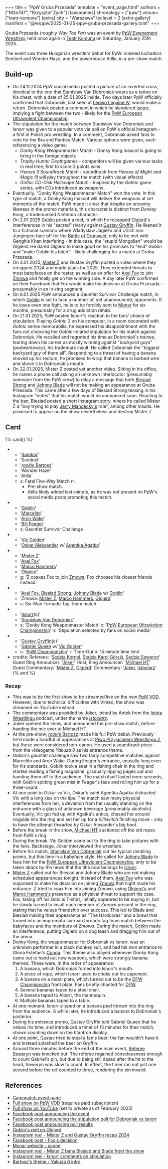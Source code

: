 +++
title = "PpW Gruba Przesada"
template = "event_page.html"
authors = ["M3n747", "Krzysztof Zych"]
[taxonomies]
chronology = ["ppw"]
venue=["teatr-komuna"]
[extra]
city = "Warszawa"
toclevel = 2
[extra.gallery]
manifest = "@/e/ppw/2025-01-25-ppw-gruba-przesada-gallery.toml"
+++

Gruba Przesada (roughly _Way Too Far_) was an event by [PpW Ewenement Wrestling](@/o/ppw.md), held once again in [Teatr Komuna](@/v/teatr-komuna.md) on Saturday, January 25th 2025.

The event saw three Hungarian wrestlers debut for PpW: masked luchadors Sentinel and Wonder Haze, and the powerhouse Atilla, in a pre-show match.

## Build-up

* On 24.11.2024 PpW social media posted a picture of an inverted cross, identical to the one that [Stanisław Van Dobroniak](@/w/stanislaw-van-dobroniak.md) wears as a tattoo on his chest, with a date of 25.01.2025 inside.
  Two days later PpW officially confirmed that Dobroniak, last seen at [Ledwo Legalne IV](@/e/ppw/2024-06-08-ppw-ledwo-legalne-4.md), would make a return.
  Dobroniak posted a comment in which he slandered [Isnorr](@/w/isnorr.md), implying a fight between the two - likely for the [PpW European Ultraviolent Championship](@/c/ppw-european-ultraviolent-championship.md).
* The stipulation for the match between Stanisław Van Dobroniak and Isnorr was given to a popular vote via poll on PpW's official Instagram - a first in Polish pro wrestling.
  In a comment, Dobroniak asked fans to vote for the Bra and Panties Match. Various options were given, each referencing a video game:
  * _Donky Kong Weaponmaster Match_ - Donky Kong mascot is going to bring in the foreign objects
  * _Trophy Hunter Deathgames_ - competitors will be given various tasks in real time; first to score 3 points wins
  * _Heroes 3 Soundtrack Match_ - soundtrack from _Heroes of Might and Magic III_ will play throughout the match (with visual effects)
  * _Gothic CD-Disk Hellscape Match_ - inspired by the _Gothic_ game series, with CDs introduced as weapons.
* Eventually, "Donky Kong Weaponmaster Match" won the vote. In this type of match, a Donky Kong mascot will deliver the weapons at set moments of the match.
  PpW made it clear that despite an uncanny likeness in the promo materials, this character is distinct from _Donkey Kong_, a trademarked Nintendo character.
* On 2.01.2025 [Goblin](@/w/goblin.md) posted a reel, in which he recapped [Olgierd](@/w/olgierd.md)'s interferences in his "sacred" rivalry against [Gustav Gryffin](@/w/gustav-gryffin.md).
  He likened it to a fictional scenario where Władysław Jagiełło and Ulrich von Jungingen face off for the [Battle of Grunwald][bitwa-pod-grunwaldem], only to be met with Genghis Khan interfering - in this case, the "stupid Mongolian" would be Olgierd.
  He dared Olgierd to make good on his promises to "end" Goblin and "make Goblin his bitch" - likely challenging for a match at Gruba Przesada.
* On 3.01.2025, [Mister Z](@/w/mister-z.md) and Gustav Gryffin posted a video where they recapped 2024 and made plans for 2025.
  They extended threats to most babyfaces on the roster, as well as an offer for [Axel Fox](@/w/axel-fox.md) to join [Zmowa](@/tt/zmowa.md) and finally get on the winning side. A day later PpW confirmed on their Facebook that Fox would make his decision at Gruba Przesada - presumably in an in-ring segment.
* On 6.01.2025 PpW announced a Gauntlet Survivor Challenge match, in which [Goblin](@/w/goblin.md) is set to face a number of, yet unannounced, opponents. If he loses even one fight, he is to be forcibly sent to [Monar][monar] for six months, presumably for a drug addiction rehab.
* On 21.01.2025, PpW posted Isnorr's reaction to the fans' choice of stipulation.
  Playing _Gothic 3_ on his computer, in a room decorated with _Gothic_ series memorabilia, he expressed his disappointment with the fans not choosing the _Gothic_-related stipulation for his match against Dobroniak.
  He recalled and regretted his time as Dobroniak's trainee, tearing down his career as mostly winning against "backyard guys" (_podwórkowcy_), his trademark insult.
  He called Dobroniak the "biggest backyard guy of them all". Responding to a threat of having a banana shoved up his rectum, he promised to wrap that banana in barbed wire and shove it in Dobroniak's mouth.
* On 22.01.2025, Mister Z posted yet another video. Sitting in his office, he makes a phone call asking an unknown interlocutor (presumably someone from the PpW crew) to relay a message that both [Biesiad Strong](@/w/biesiad.md) and [Johnny Blade](@/w/johnny-blade.md) will not be making an appearance at Gruba Przesada.
  This came after a few days of Biesiad Strong teasing in his Instagram "notes" that his match would be announced soon. Reacting to the ban, Biesiad posted a short Instagram story, where he called Mister Z a "boy trying to play [Jerry Mandecky's](@/w/jerry-mandecky.md) role", among other insults. He promised to appear on the show nevertheless and destroy Mister Z.

## Card

{% card() %}
- - '[Sambor](@/w/sambor.md)'
  - 'Sentinel'
  - '[_rookie_ Bartosz](@/w/plata.md)'
  - 'Wonder Haze'
  - 'Atilla'
  - s: Fatal Five-Way Match
    n:
      - Pre-show match.
      - Atilla likely added last-minute, as he was not present on PpW's social media posts promoting this match.
- - '[Goblin](@/w/goblin.md)'
  - '[Marcelito](@/w/marcelito.md)'
  - '[Aron Wake](@/w/aron-wake.md)'
  - '[Bill Feager](@/w/feager.md)'
  - s: Gauntlet Survivor Challenge
- - '[Vic Golden](@/w/vic-golden.md)'
  - '[Oskar Aleksander](@/w/oskar-aleksander.md) w/ [Agentka Agatka](@/w/agentka-agatka.md)'
- - '[Mister Z](@/w/mister-z.md)'
  - '[Axel Fox](@/w/axel-fox.md)'
  - '[Marco Hammers](@/w/marco-hammers.md)'
  - '[Olgierd](@/w/olgierd.md)'
  - g: 'Z coaxes Fox to join [Zmowa](@/tt/zmowa.md); Fox chooses his closest friends instead.'
- - '[Axel Fox](@/w/axel-fox.md), [Biesiad Strong](@/w/biesiad.md), [Johnny Blade](@/w/johnny-blade.md) w/ [Goblin](@/w/goblin.md)'
  - 'Zmowa: [Mister Z](@/w/mister-z.md), [Marco Hammers](@/w/marco-hammers.md), [Olgierd](@/w/olgierd.md)'
  - s: Six-Man Tornado Tag Team match
- - '[Isnorr](@/w/isnorr.md)(c)'
  - '[Stanisław Van Dobroniak](@/w/stanislaw-van-dobroniak.md)'
  - s: 'Donky Kong Weaponmaster Match'
    c: '[PpW European Ultraviolent Championship](@/c/ppw-european-ultraviolent-championship.md)'
    n: 'Stipulation selected by fans on social media'
- - '[Gustav Gryffin](@/w/gustav-gryffin.md)(c)'
  - '[Gabriel Queen](@/w/gabriel-queen.md) w/ [Vic Golden](@/w/vic-golden.md)'
  - c: '[PpW Championship](@/c/ppw-championship.md)'
    r: Time-Out
    n: 15 minute time limit
- credits:
    Referees: '[Sędzia Kornel](@/w/sedzia-kornel.md), [Sędzia Karol Górski](@/w/madman-charlie.md), [Sędzia Seweryn](@/w/sedzia-seweryn.md)'
    Guest Ring Announcer: '[Joker](@/w/joker.md)'
    Host, Ring Announcer: '[Michael HT](@/w/michael-ht.md)'
    Guest Commentary: '[Mister Z](@/w/mister-z.md), [Olgierd](@/w/olgierd.md)'
    Commentary: '[Joker](@/w/joker.md), [Istociarz](@/w/istociarz.md)'
{% end %}

### Recap

* This was to be the first show to be streamed live on the new [PpW VOD][ppw-vod]. However, due to technical difficulties with Vimeo, the show was streamed on YouTube instead.
* The commentary was provided by Joker, joined by Antek from the [Istota Wrestlingu][istota] podcast, under the name _[Istociarz](@/w/istociarz.md)_.
* Joker opened the show, and announced the pre-show match, before handing the mic over to Michael HT.
* At the pre-show, [_rookie_ Bartosz](@/w/plata.md) made his full PpW debut. Previously he'd made a handful of appearances at [Piwo Przyjacielem Wrestlingu 2](@/e/ppw/2024-11-15-ppw-piwo-przyjacielem-wrestlingu-2.md), but these were considered non-canon. He used a soundtrack piece from the videogame _Yakuza 0_ as his entrance theme.
* Goblin's gauntlet challenge saw two fairly competitive matches against Marcelito and Aron Wake. During Feager's entrance, unusally long even for his standards, Goblin took a seat in a fishing chair in the ring and started reading a fishing magazine, gradually ripping pages out and handing them off to the audience. The match itself lasted mere seconds, with Goblin spitting green mist in Feager's face and rolling him up for a three-count.
* At one point in Oskar vs Vic, Oskar's valet Agentka Agatka distracted Vic with a long kiss on the lips. The match saw many physcial interferences from her, a deviation from her usually standing on the entrance with a glass of unknown beverage (presumably alcoholic). Eventually, Vic got fed up with Agatka's antics, chased her around ringside into the ring and set her up for a _Killswitch_ finishing move - only to have the attempt thwarted by Oskar Alexander's big boot.
* Before the break in the show, [Michael HT](@/w/michael-ht.md) auctioned off the old ropes from PpW's ring.
* During the break, Vic Golden came out to the ring to take pictures with the fans. Backstage, Joker interviewed the wrestlers.
* Before his match, [Stanisław Van Dobroniak](@/w/stanislaw-van-dobroniak.md) cut his typical rambling promo, but this time in a babyface style. He called for [Johnny Blade](@/w/johnny-blade.md) to face him for the [PpW European Ultraviolent Championship](@/c/ppw-european-ultraviolent-championship.md), only to be taken aback by the news that the title now belongs to [Isnorr](@/w/isnorr.md).
* [Mister Z](@/w/mister-z.md) called out for Biesiad and Johnny Blade who are not making scheduled appearances tonight. Instead of them, [Axel Fox](@/w/axel-fox.md) who was supposed to make his decision on joining [Zmowa](@/tt/zmowa.md) that night made his entrance. Z tried to coax him into joining _Zmowa_, using [Olgierd's](@/w/olgierd.md) and [Marco Hammers's](@/w/marco-hammers.md) presence as a physical threat to support his case. Fox, taking off his GobLis T-shirt, initially appeared to be buying in, but he slowly turned to insult each member of _Zmowa_ present in the ring, stating that he values friendship over success. This led to Blade and Biesiad making their appearance as "The Hardcores" and a brawl that turned into an impromptu six-man tornado tag team match between the babyfaces and the members of _Zmowa_. During the match, [Goblin](@/w/goblin.md) made an interference, putting Olgierd on a dog leash and dragging him out of the arena.
* Donky Kong, the weaponmaster for Dobroniak vs Isnorr, was an unknown performer in a black monkey suit, and had his own entrance to Gloria Estefan's [Conga][conga]. This theme also played whenever Donky Kong came out to hand out new weapons, which were strongly banana-themed. These were, in the order of appearance:
  1. A banana, which Dobroniak forced into Isnorr's mouth.
  2. A piece of rope, which Isnorr used to choke out his opponent.
  3. A banana on a metal plate, which turned out to be the [DFW Championship](@/c/dfw-championship.md) front plate. Fans briefly chanted for [DFW](@/o/dfw.md).
  4. Several bananas taped to a steel chair.
  5. A banana taped to Albert, the mannequin.
  6. Multiple bananas taped to a table.
* At one moment, Isnorr slipped on a banana peel thrown into the ring from the audience. A while later, he introduced a banana to Dobroniak's posterior.
* During his entrance promo, Gustav Gryffin told Gabriel Queen that he values his time, and introduced a timer of 15 minutes for their match, shown counting down on the titantron display.
* At one point, Gustav tried to steal a fan's beer; the fan wouldn't have it and instead splashed the beer on Gryffin.
* Around three minutes before the end of the main event, [Referee Seweryn](@/w/sedzia-seweryn.md) was knocked out. The referee regained consciousness enough to count Gabriel's pin, but due to being still dazed after the hit to the head, Seweryn was slow to count. In effect, the timer ran out just one second before the ref counted to three, rendering the pin invalid.

## References

* [Cagematch event page](https://www.cagematch.net/?id=1&nr=418108)
* [Full show on PpW VOD](https://ppw-ewenementpl.vhx.tv/ppw-full-shows-dvd-version/season:3/videos/gruba-przesada-25-full-show) (requires paid subscription)
* [Full show on YouTube](https://www.youtube.com/watch?v=7BqcLexnnFI) (set to private as of February 2025)
* [Facebook post announcing the event](https://www.facebook.com/OficjalnePPW/posts/pfbid02anoMmnN9g8ziEqr7t1jXhipXyGJzCvY3aHfZRyWHvsDfscrBkNh3i8SFXZPWMVMRl)
* [Facebook post announcing the stipulation poll for Dobroniak vs Isnorr](https://www.facebook.com/photo/?fbid=1114549990675392&set=a.499910772139320)
* [Facebook post announcing poll results](https://www.facebook.com/OficjalnePPW/posts/pfbid02LJth2szqUbP67RwvSKCARjpKQJPmkyxdVYAadC9aaLPGrwmjTjf7aeGAdGKScmjql)
* [Goblin's reel on Olgierd](https://www.facebook.com/reel/8908777399206097)
* [Instagram reel - Mister Z and Gustav Gryffin recap 2024](https://www.instagram.com/reel/DEXqo47K6Is/?utm_source=ig_web_copy_link&igsh=MzRlODBiNWFlZA==)
* [Facebook post - Fox's decision](https://www.facebook.com/share/p/15TDKLcbE6/)
* [Monar website - scope](https://www.monar.org/o-nas/czym-sie-zajmujemy/)
* [Instagram reel - Mister Z bans Biesiad and Blade from the show](https://www.instagram.com/p/DFJCpUet4LN/)
* [Instagram reel - Isnorr comments on stipulation](https://www.instagram.com/p/DFGEwgKqTtr/)
* [Bartosz's theme - Yakuza 0 intro](https://www.youtube.com/watch?v=zxrXgtSL2Rk)

[bitwa-pod-grunwaldem]: https://en.wikipedia.org/wiki/Battle_of_Grunwald
[monar]: https://en.wikipedia.org/wiki/Monar
[ppw-vod]: https://ppw-ewenementpl.vhx.tv/
[istota]: https://www.youtube.com/@IstotaWrestlingu
[conga]: https://www.youtube.com/watch?v=VVRHtUes7go
